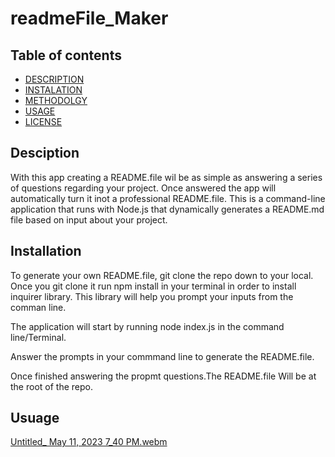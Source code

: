 # readmeFile_Maker
## Table of contents
  * [DESCRIPTION](#description)
  * [INSTALATION](#installation)
  * [METHODOLGY](#requirements)
  * [USAGE](#usage)
  * [LICENSE](#contact-me)

## Desciption
With this app creating a README.file wil be as simple as answering a series of questions regarding your project. Once answered the app will automatically turn it inot a professional README.file.
This is a command-line application that runs with Node.js that dynamically generates a README.md file based on input about your project.

## Installation 
To generate your own README.file, git clone the repo down to your local. 
Once you git clone it run npm install in your terminal in order to install inquirer library. This library will help you prompt your inputs from the comman line.

The application will start by running node index.js in the command line/Terminal.

Answer the prompts in your commmand line to generate the README.file.

Once finished answering the propmt questions.The README.file Will be at the root of the repo.

## Usuage
[Untitled_ May 11, 2023 7_40 PM.webm](https://github.com/alberdaniel1/readmeFile_Maker/assets/128414327/5b614a53-6664-4d69-ac5f-5acfd147dce8)




